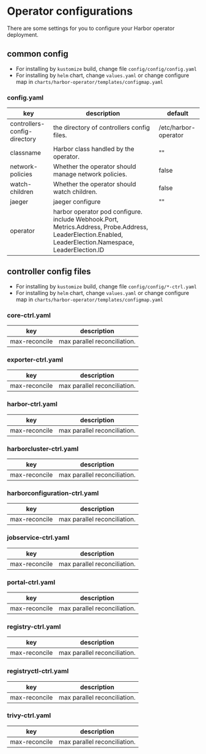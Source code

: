 # Operator configurations

There are some settings for you to configure your Harbor operator deployment.

## common config

- For installing by `kustomize` build, change file `config/config/config.yaml`
- For installing by `helm` chart, change `values.yaml` or change configure map in `charts/harbor-operator/templates/configmap.yaml`

### config.yaml

| key            | description           | default |
|----------------|-----------------------|---------|
| controllers-config-directory | the directory of controllers config files. | /etc/harbor-operator |
| classname | Harbor class handled by the operator. | "" |
| network-policies | Whether the operator should manage network policies. | false |
| watch-children | Whether the operator should watch children. | false |
| jaeger | jaeger configure | "" |
| operator | harbor operator pod configure. include Webhook.Port, Metrics.Address, Probe.Address, LeaderElection.Enabled, LeaderElection.Namespace, LeaderElection.ID | |

## controller config files

- For installing by `kustomize` build, change file `config/config/*-ctrl.yaml`
- For installing by `helm` chart, change `values.yaml` or change configure map in `charts/harbor-operator/templates/configmap.yaml`

### core-ctrl.yaml

| key            | description           |
|----------------|-----------------------|
| max-reconcile | max parallel reconciliation. |

### exporter-ctrl.yaml

| key            | description           |
|----------------|-----------------------|
| max-reconcile | max parallel reconciliation. |

### harbor-ctrl.yaml

| key            | description           |
|----------------|-----------------------|
| max-reconcile | max parallel reconciliation. |

### harborcluster-ctrl.yaml

| key            | description           |
|----------------|-----------------------|
| max-reconcile | max parallel reconciliation. |

### harborconfiguration-ctrl.yaml

| key            | description           |
|----------------|-----------------------|
| max-reconcile | max parallel reconciliation. |

### jobservice-ctrl.yaml

| key            | description           |
|----------------|-----------------------|
| max-reconcile | max parallel reconciliation. |

### portal-ctrl.yaml

| key            | description           |
|----------------|-----------------------|
| max-reconcile | max parallel reconciliation. |

### registry-ctrl.yaml

| key            | description           |
|----------------|-----------------------|
| max-reconcile | max parallel reconciliation. |

### registryctl-ctrl.yaml

| key            | description           |
|----------------|-----------------------|
| max-reconcile | max parallel reconciliation. |

### trivy-ctrl.yaml

| key            | description           |
|----------------|-----------------------|
| max-reconcile | max parallel reconciliation. |
